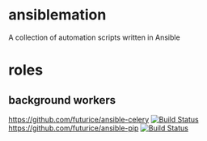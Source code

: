 # ansiblemation
A collection of automation scripts written in Ansible

# roles
## background workers
https://github.com/futurice/ansible-celery [![Build Status](https://travis-ci.org/futurice/ansible-celery.svg?branch=master)](https://travis-ci.org/futurice/ansible-celery)
https://github.com/futurice/ansible-pip [![Build Status](https://travis-ci.org/futurice/ansible-pip.svg?branch=master)](https://travis-ci.org/futurice/ansible-pip)
